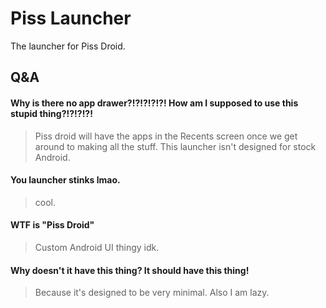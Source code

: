 # Piss Launcher
The launcher for Piss Droid.

## Q&A
#### Why is there no app drawer?!?!?!?!?! How am I supposed to use this stupid thing?!?!?!?!
  >Piss droid will have the apps in the Recents screen once we get around to making all the stuff. This launcher isn't designed for stock Android.
#### You launcher stinks lmao.
  >cool.
#### WTF is "Piss Droid"
  >Custom Android UI thingy idk.
#### Why doesn't it have this thing? It should have this thing!
  >Because it's designed to be very minimal. Also I am lazy.
